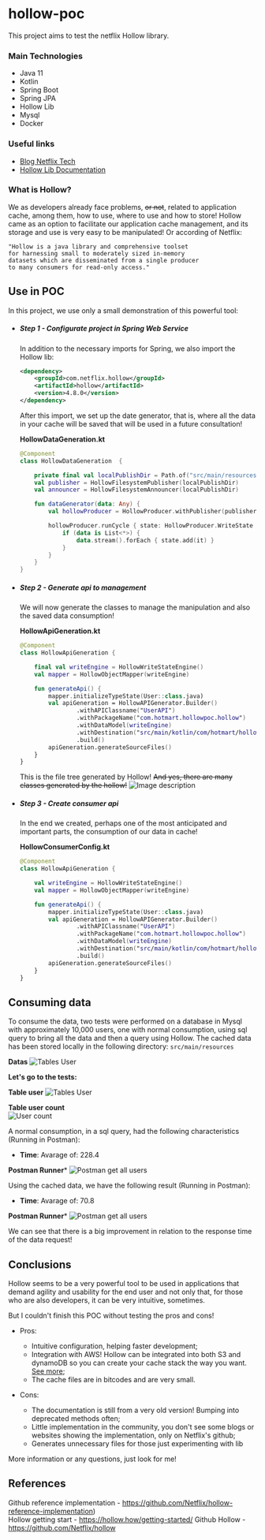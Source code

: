 # hollow-poc

This project aims to test the netflix Hollow library. <br />


### Main Technologies

+ Java 11
+ Kotlin
+ Spring Boot 
+ Spring JPA
+ Hollow Lib
+ Mysql
+ Docker

### Useful links
+ [Blog Netflix Tech](https://netflixtechblog.com)
+ [Hollow Lib Documentation](https://hollow.how/)

### What is Hollow?

We as developers already face problems, ~~or not~~, related to application cache, among them, how to use, 
where to use and how to store! Hollow came as an option to facilitate our application cache management, 
and its storage and use is very easy to be manipulated!
Or according of Netflix:

```
"Hollow is a java library and comprehensive toolset 
for harnessing small to moderately sized in-memory 
datasets which are disseminated from a single producer 
to many consumers for read-only access."
```

## Use in POC
In this project, we use only a small demonstration of this powerful tool:

+ ##### Step 1 - Configurate project in Spring Web Service
    In addition to the necessary imports for Spring, we also import the Hollow lib:
    ```xml
    <dependency>
        <groupId>com.netflix.hollow</groupId>
        <artifactId>hollow</artifactId>
        <version>4.8.0</version>
    </dependency>
    ```
  
  After this import, we set up the date generator, that is, where all the data in your cache will be saved that will 
  be used in a future consultation!
  
  **HollowDataGeneration.kt**
  ```kotlin
  @Component
  class HollowDataGeneration  {
  
      private final val localPublishDir = Path.of("src/main/resources")
      val publisher = HollowFilesystemPublisher(localPublishDir)
      val announcer = HollowFilesystemAnnouncer(localPublishDir)
  
      fun dataGenerator(data: Any) {
          val hollowProducer = HollowProducer.withPublisher(publisher).withAnnouncer(announcer).build()
  
          hollowProducer.runCycle { state: HollowProducer.WriteState ->
              if (data is List<*>) {
                  data.stream().forEach { state.add(it) }
              }
          }
      }
  }
  ```
+ ##### Step 2 - Generate api to management
    We will now generate the classes to manage the manipulation and also the saved data consumption! 
    
    **HollowApiGeneration.kt**
    ```kotlin
    @Component
    class HollowApiGeneration {
    
        final val writeEngine = HollowWriteStateEngine()
        val mapper = HollowObjectMapper(writeEngine)
    
        fun generateApi() {
            mapper.initializeTypeState(User::class.java)
            val apiGeneration = HollowAPIGenerator.Builder()
                    .withAPIClassname("UserAPI")
                    .withPackageName("com.hotmart.hollowpoc.hollow")
                    .withDataModel(writeEngine)
                    .withDestination("src/main/kotlin/com/hotmart/hollowpoc/hollow")
                    .build()
            apiGeneration.generateSourceFiles()
        }
    }
    ```
  
  This is the file tree generated by Hollow! ~~And yes, there are many classes generated by the hollow!~~
  ![Image description](images/tree.jpeg)
  
+ ##### Step 3 - Create consumer api
    In the end we created, perhaps one of the most anticipated and important parts, 
    the consumption of our data in cache!
    
    **HollowConsumerConfig.kt**
    ```kotlin
    @Component
    class HollowApiGeneration {
    
        val writeEngine = HollowWriteStateEngine()
        val mapper = HollowObjectMapper(writeEngine)
    
        fun generateApi() {
            mapper.initializeTypeState(User::class.java)
            val apiGeneration = HollowAPIGenerator.Builder()
                    .withAPIClassname("UserAPI")
                    .withPackageName("com.hotmart.hollowpoc.hollow")
                    .withDataModel(writeEngine)
                    .withDestination("src/main/kotlin/com/hotmart/hollowpoc/hollow")
                    .build()
            apiGeneration.generateSourceFiles()
        }
    }
    ```
  
## Consuming data

   To consume the data, two tests were performed on a database in Mysql with approximately 10,000 users, 
   one with normal consumption, using sql query to bring all the data and then a query using Hollow. 
   The cached data has been stored locally in the following directory: `src/main/resources`
   
   **Datas**
   ![Tables User](images/datas.jpeg)
   
   **Let's go to the tests:**
   
   **Table user**
   ![Tables User](images/users.jpeg)
   
   **Table user count**<br>
  ![User count](images/users_count.jpeg)
   
   A normal consumption, in a sql query, had the following characteristics (Running in Postman):
   
   + **Time**:
   Avarage of: 228.4
   
   **Postman Runner***
   ![Postman get all users](images/get_all.jpeg)
   
  Using the cached data, we have the following result (Running in Postman):
  
  + **Time**:
  Avarage of: 70.8
  
  **Postman Runner***
  ![Postman get all users](images/get_all_hollow.jpeg)
   
   We can see that there is a big improvement in relation to the response time of the data request!
   
## Conclusions

Hollow seems to be a very powerful tool to be used in applications that demand agility and usability for the end user and not only that, for those who are also developers, it can be very intuitive, sometimes.

But I couldn't finish this POC without testing the pros and cons!

   + Pros:
        - Intuitive configuration, helping faster development;
        - Integration with AWS! Hollow can be integrated into both S3 and dynamoDB so you can create your
        cache stack the way you want. [See more](https://hollow.how/quick-start/);
        - The cache files are in bitcodes and are very small.
  
   + Cons:
        - The documentation is still from a very old version! Bumping into deprecated methods often;
        - Little implementation in the community, you don't see some blogs or websites showing the implementation, 
        only on Netflix's github;
        - Generates unnecessary files for those just experimenting with lib

More information or any questions, just look for me!

## References

Github reference implementation - https://github.com/Netflix/hollow-reference-implementation)<br>
Hollow getting start - https://hollow.how/getting-started/
Github Hollow - https://github.com/Netflix/hollow
